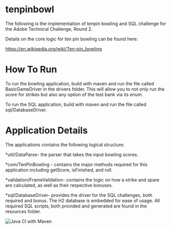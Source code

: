 # tenpinbowl


The following is the implementation of tenpin bowling and SQL challenge for the Adobe Technical Challenge, Round 2.
 
 Details on the core logic for ten pin bowling can be found here:
 
 https://en.wikipedia.org/wiki/Ten-pin_bowling
 
# How To Run
 
To run the bowling application, build with maven and run the file called BasicGameDriver in the drivers folder. This will allow you to not only run the score for strikes but also any option of the test bank via its enum.
 
To run the SQL application, build with maven and run the file called sql/DatabaseDriver.
 
# Application Details
 
 The applications contains the following logical structure:
 
 *util/DataParse- the parser that takes the input bowling scores.
 
 *com/TenPinBowling - contains the major methods required for this application including getScore, isFinished, and roll.
 
 *validation/FrameValidation- contains the logic on how a strike and spare are calculated, as well as their respective
 bonuses.
 
 *sql/DatabaseDriver- provides the driver for the SQL challenges, both required and bonus. The H2 database is embedded for ease of usage. All required SQL scripts, both provided and generated are found in the resources folder.
 
 
 ![Java CI with Maven](https://github.com/joelk111/tenpinbowl/workflows/Java%20CI%20with%20Maven/badge.svg?branch=master)
